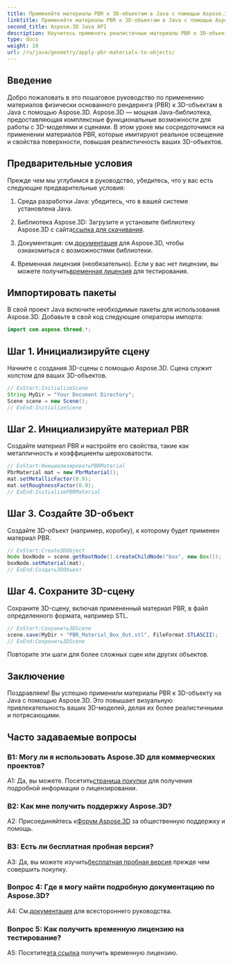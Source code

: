 ```yaml
---
title: Применяйте материалы PBR к 3D-объектам в Java с помощью Aspose.3D
linktitle: Применяйте материалы PBR к 3D-объектам в Java с помощью Aspose.3D
second_title: Aspose.3D Java API
description: Научитесь применять реалистичные материалы PBR к 3D-объектам в Java с помощью Aspose.3D. Повышайте качество изображения с помощью физически обоснованного рендеринга.
type: docs
weight: 10
url: /ru/java/geometry/apply-pbr-materials-to-objects/
---
```

## Введение

Добро пожаловать в это пошаговое руководство по применению материалов физически основанного рендеринга (PBR) к 3D-объектам в Java с помощью Aspose.3D. Aspose.3D — мощная Java-библиотека, предоставляющая комплексные функциональные возможности для работы с 3D-моделями и сценами. В этом уроке мы сосредоточимся на применении материалов PBR, которые имитируют реальное освещение и свойства поверхности, повышая реалистичность ваших 3D-объектов.

## Предварительные условия

Прежде чем мы углубимся в руководство, убедитесь, что у вас есть следующие предварительные условия:

1. Среда разработки Java: убедитесь, что в вашей системе установлена Java.

2.  Библиотека Aspose.3D: Загрузите и установите библиотеку Aspose.3D с сайта[ссылка для скачивания](https://releases.aspose.com/3d/java/).

3.  Документация: см.[документация](https://reference.aspose.com/3d/java/) для Aspose.3D, чтобы ознакомиться с возможностями библиотеки.

4.  Временная лицензия (необязательно). Если у вас нет лицензии, вы можете получить[временная лицензия](https://purchase.aspose.com/temporary-license/) для тестирования.

## Импортировать пакеты

В свой проект Java включите необходимые пакеты для использования Aspose.3D. Добавьте в свой код следующие операторы импорта:

```java
import com.aspose.threed.*;
```

## Шаг 1. Инициализируйте сцену

Начните с создания 3D-сцены с помощью Aspose.3D. Сцена служит холстом для ваших 3D-объектов.

```java
// ExStart:InitializeScene
String MyDir = "Your Document Directory";
Scene scene = new Scene();
// ExEnd:InitializeScene
```

## Шаг 2. Инициализируйте материал PBR

Создайте материал PBR и настройте его свойства, такие как металличность и коэффициенты шероховатости.

```java
// ExStart:ИнициализироватьPBRMaterial
PbrMaterial mat = new PbrMaterial();
mat.setMetallicFactor(0.9);
mat.setRoughnessFactor(0.9);
// ExEnd:InitializePBRMaterial
```

## Шаг 3. Создайте 3D-объект

Создайте 3D-объект (например, коробку), к которому будет применен материал PBR.

```java
// ExStart:Create3DObject
Node boxNode = scene.getRootNode().createChildNode("box", new Box());
boxNode.setMaterial(mat);
// ExEnd:Создать3DОбъект
```

## Шаг 4. Сохраните 3D-сцену

Сохраните 3D-сцену, включая примененный материал PBR, в файл определенного формата, например STL.

```java
// ExStart:Сохранить3DScene
scene.save(MyDir + "PBR_Material_Box_Out.stl", FileFormat.STLASCII);
// ExEnd:Сохранить3DScene
```

Повторите эти шаги для более сложных сцен или других объектов.

## Заключение

Поздравляем! Вы успешно применили материалы PBR к 3D-объекту на Java с помощью Aspose.3D. Это повышает визуальную привлекательность ваших 3D-моделей, делая их более реалистичными и потрясающими.

## Часто задаваемые вопросы

### В1: Могу ли я использовать Aspose.3D для коммерческих проектов?

 А1: Да, вы можете. Посетить[страница покупки](https://purchase.aspose.com/buy) для получения подробной информации о лицензировании.

### В2: Как мне получить поддержку Aspose.3D?

 А2: Присоединяйтесь к[Форум Aspose.3D](https://forum.aspose.com/c/3d/18) за общественную поддержку и помощь.

### В3: Есть ли бесплатная пробная версия?

 A3: Да, вы можете изучить[бесплатная пробная версия](https://releases.aspose.com/) прежде чем совершить покупку.

### Вопрос 4: Где я могу найти подробную документацию по Aspose.3D?

 А4: См.[документация](https://reference.aspose.com/3d/java/) для всестороннего руководства.

### Вопрос 5: Как получить временную лицензию на тестирование?

 А5: Посетите[эта ссылка](https://purchase.aspose.com/temporary-license/) получить временную лицензию.